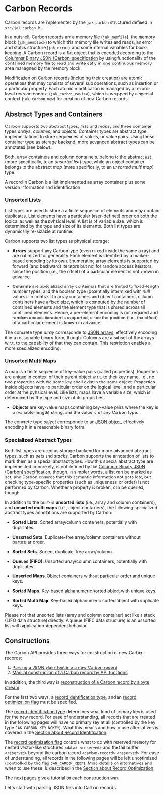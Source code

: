 # Carbon Records

Carbon records are implemented by the `jak_carbon` structured defined in `src/jak_carbon.h`. 

In a nutshell, Carbon records are a memory file (`jak_memfile`), the memory block (`jak_memblock`) to which this memory file writes and reads, an error and status structure (`jak_error`), and some internal variables for book-keeping. A Carbon record is a flat object that is encoded according to the [Columnar Binary JSON (Carbon) specification](http://www.carbonspec.org) by using functionality of the contained memory file to read and write safly in one continuous memory area managned by the memory block.  

Modification on Carbon records (including their creation) are atomic operations that may consists of several sub operations, such as insertion or a particular property. Each atomic modification is managed by a record-local revision context (`jak_carbon_revise`), which is wrapped by a special context (`jak_carbon_new`) for creation of new Carbon records.


## Abstract Types and Containers

Carbon supports two abstract types, *lists*  and *maps*, and three container types *arrays*, *columns*, and *objects*. Container types are abstract type implementations to store sequences of values, or value pairs. Using these container type as storage backend, more advanced abstract types can be annotated (see below).

Both, array containers and column containers, belong to the abstract *list* (more specifically, to an *unsorted list*) type, while an object container belongs to the abstract *map* (more specifically, to an *unsorted multi map*) type. 

A record in Carbon is a list implemented as array container plus some version information and identification. 

### Unsorted Lists

List types are used to store a a finite sequence of elements and may contain duplicates. List elements have a particular (user-defined) order on both the logical as well as the pyhsical level. A list is of variable size, which is determined by the type and size of its elements. Both list types are dynamically re-sizable at runtime. 

Carbon supports two list types as physical storage:

- **Arrays** support any Carbon type (even mixed inside the same array) and are optimized for generality. Each element is identified by a marker-based encoding by its own. Enumerating array elements is supported by forward (and backward) iterators but not for random access iterators, since the position (i.e., the offset) of a particular element is not known in advance.

- **Columns** are specialized array containers that are limited to fixed-length number types, and the boolean type (potentially intermixed with *null* values). In contrast to array containers and object containers, column containers have a fixed size, which is  computed by the number of contained elements and the element type that is shared across all contained elements. Hence, a per-element encoding is not required and random access iteration is supported, since the position (i.e., the offset) of a particular element is known in advance.

The concrete type *array* corresponde to [JSON arrays](https://tools.ietf.org/html/rfc8259), effectively encoding it in a reasonable binary form, though. Columns are a subset of the arrays w.r.t. to the capability of that they can contain. This restriction enables a more specialized encoding. 

### Unsorted Multi Maps

A map is a finite sequence of key-value pairs (called properties). Properties are unique in context of their parent object w.r.t. to their key name, i.e., no two properties with the same key shall exist in the same object. Properties inside objects have no particular order on the logical level, and a particular order at the pyhsical level. Like lists, maps have a variable size, which is determined by the type and size of its properties.

- **Objects** are key-value maps containing key-value pairs where the key is a (variable-length) string, and the value is of any Carbon type. 

The concrete type *object* corresponde to an [JSON object](https://tools.ietf.org/html/rfc8259), effectively encoding it in a reasonable binary form. 

### Specialized Abstract Types

Both list types are used as storage backend for more advanced abstract types, such as *sets* and *stacks*. Carbon supports the annotation of lists to mark them as a special abstract types. How this special abstract type are implemented concretely, is not defined by the [Columnar Binary JSON (Carbon) specification](hhtp://www.carbonspec.org), though. In simpler words, a list can be marked as set, and Carbon ensures that this semantic information not gets lost, but checking type-specific properties (such as uniqueness, or order) is not performed by Carbon. Whether a property is broken, can be queried, though. 

In addition to the built-in **unsorted lists** (i.e., array and column containers), and **unsorted multi maps** (i.e., object containers), the following specialized abstract types annotations are supported by Carbon:


- **Sorted Lists**. Sorted array/column containers, potentially with duplicates.

- **Unsorted Sets**. Duplicate-free array/column containers without particular order.

- **Sorted Sets**. Sorted, duplicate-free array/column.

- **Queues (FIFO)**. Unsorted array/column containers, potentially with duplicates.

- **Unsorted Maps**. Object containers without particular order and unique keys.

- **Sorted Maps**. Key-based alphanumeric sorted object with unique keys.

- **Sorted Multi Map**. Key-based alphanumeric sorted object with duplicate keys.

Please not that unsorted lists (array and column container) act like a stack (LIFO data structure) directly. A queue (FIFO data structure) is an unsorted list with application-dependent behavior.

## Constructions

The Carbon API provides three ways for construction of new Carbon records:

1. [Parsing a JSON plain-text into a new Carbon record](construct-carbon-records/from-json.md)
2. [Manual construction of a Carbon record by API functions](construct-carbon-records/manual-construction.md)

In addition, the third way is [reconstruction of a Carbon record by a byte stream](construct-carbon-records/from-byte-streams.md).

For the first two ways, a [record identification type](record-identification.md), and an [record optimization flag](record-optimization.md) must be specified. 

The [record identification type](record-identification.md) determines what kind of primary key is used for the new record. For ease of understanding, all records that are created in the following pages will have no primary key at all (controlled by the key type `JAK_CARBON_KEY_NOKEY`). What this means and how to use alternatives is covered in the [Section about Record Identification](record-identification.md). 

The [record optimization flag](record-optimization.md) controls what to do with reserved memory for nested vector-like structures `<data> <reserved>` and the tail buffer `<reserved>` beyond the carbon record `<carbon-record> <reserved>`. For ease of understanding, all records in the following pages will be left unoptimized (controlled by the flag `JAK_CARBON_KEEP`). More details on alternatives and when to use these, is described in the [Section about Record Optimization](record-optimization.md)


The next pages give a tutorial on each construction way. 

Let's start with parsing JSON files into Carbon records.